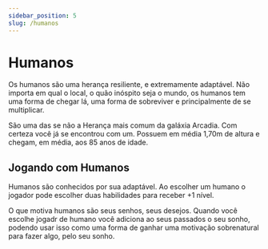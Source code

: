 ```yaml
---
sidebar_position: 5
slug: /humanos
---
```


# Humanos
Os humanos são uma herança resiliente, e extremamente adaptável. Não importa em qual o local, o quão inóspito seja o mundo, os humanos tem uma forma de chegar lá, uma forma de sobreviver e principalmente de se multiplicar. 

São uma das se não a Herança mais comum da galáxia Arcadia. Com certeza você já se encontrou com um. Possuem em média 1,70m de altura e chegam, em média, aos 85 anos de idade.

## Jogando com Humanos
Humanos são conhecidos por sua adaptável. Ao escolher um humano o jogador pode escolher duas habilidades para receber +1 nível.

O que motiva humanos são seus senhos, seus desejos. Quando você escolhe jogadr de humano você adiciona ao seus passados o seu sonho, podendo usar isso como uma forma de ganhar uma motivação sobrenatural para fazer algo, pelo seu sonho.